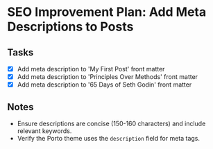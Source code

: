 # SEO Improvement Plan: Add Meta Descriptions to Posts

## Tasks
- [x] Add meta description to 'My First Post' front matter
- [x] Add meta description to 'Principles Over Methods' front matter
- [x] Add meta description to '65 Days of Seth Godin' front matter

## Notes
- Ensure descriptions are concise (150-160 characters) and include relevant keywords.
- Verify the Porto theme uses the `description` field for meta tags.